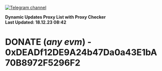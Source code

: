 [![Telegram channel](https://img.shields.io/endpoint?url=https://runkit.io/damiankrawczyk/telegram-badge/branches/master?url=https://t.me/n4z4v0d)](https://t.me/n4z4v0d) 

**Dynamic Updates Proxy List with Proxy Checker**  
**Last Updated: 18.12.23 08:42**

# DONATE (_any evm_) - 0xDEADf12DE9A24b47Da0a43E1bA70B8972F5296F2
